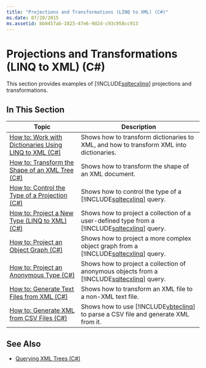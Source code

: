 ```yaml
---
title: "Projections and Transformations (LINQ to XML) (C#)"
ms.date: 07/20/2015
ms.assetid: bb0457ab-1823-47e6-9d2d-c93c958cc913
---
```

# Projections and Transformations (LINQ to XML) (C#)
This section provides examples of [!INCLUDE[sqltecxlinq](~/includes/sqltecxlinq-md.md)] projections and transformations.  
  
## In This Section  
  
|Topic|Description|  
|-----------|-----------------|  
|[How to: Work with Dictionaries Using LINQ to XML (C#)](../../../../csharp/programming-guide/concepts/linq/how-to-work-with-dictionaries-using-linq-to-xml.md)|Shows how to transform dictionaries to XML, and how to transform XML into dictionaries.|  
|[How to: Transform the Shape of an XML Tree (C#)](../../../../csharp/programming-guide/concepts/linq/how-to-transform-the-shape-of-an-xml-tree.md)|Shows how to transform the shape of an XML document.|  
|[How to: Control the Type of a Projection (C#)](../../../../csharp/programming-guide/concepts/linq/how-to-control-the-type-of-a-projection.md)|Shows how to control the type of a [!INCLUDE[sqltecxlinq](~/includes/sqltecxlinq-md.md)] query.|  
|[How to: Project a New Type (LINQ to XML) (C#)](../../../../csharp/programming-guide/concepts/linq/how-to-project-a-new-type-linq-to-xml.md)|Shows how to project a collection of a user-defined type from a [!INCLUDE[sqltecxlinq](~/includes/sqltecxlinq-md.md)] query.|  
|[How to: Project an Object Graph (C#)](../../../../csharp/programming-guide/concepts/linq/how-to-project-an-object-graph.md)|Shows how to project a more complex object graph from a [!INCLUDE[sqltecxlinq](~/includes/sqltecxlinq-md.md)] query.|  
|[How to: Project an Anonymous Type (C#)](../../../../csharp/programming-guide/concepts/linq/how-to-project-an-anonymous-type.md)|Shows how to project a collection of anonymous objects from a [!INCLUDE[sqltecxlinq](~/includes/sqltecxlinq-md.md)] query.|  
|[How to: Generate Text Files from XML (C#)](../../../../csharp/programming-guide/concepts/linq/how-to-generate-text-files-from-xml.md)|Shows how to transform an XML file to a non-XML text file.|  
|[How to: Generate XML from CSV Files (C#)](../../../../csharp/programming-guide/concepts/linq/how-to-generate-xml-from-csv-files.md)|Shows how to use [!INCLUDE[vbteclinq](~/includes/vbteclinq-md.md)] to parse a CSV file and generate XML from it.|  
  
## See Also

- [Querying XML Trees (C#)](../../../../csharp/programming-guide/concepts/linq/querying-xml-trees.md)
